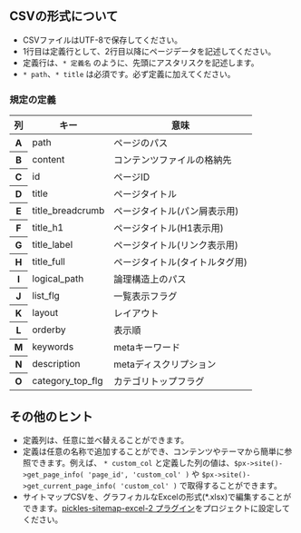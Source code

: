 
<!-- autoindex -->

## CSVの形式について

- CSVファイルはUTF-8で保存してください。
- 1行目は定義行として、2行目以降にページデータを記述してください。
- 定義行は、<code>* 定義名</code> のように、先頭にアスタリスクを記述します。
- <code>* path</code>、<code>* title</code> は必須です。必ず定義に加えてください。


### 規定の定義

<div class="unit">
<table class="def">
	<thead>
		<tr>
			<th>列</th>
			<th>キー</th>
			<th>意味</th>
		</tr>
	</thead>
	<tbody>
		<tr><th>A</th><td>path</td><td>ページのパス</td></tr>
		<tr><th>B</th><td>content</td><td>コンテンツファイルの格納先</td></tr>
		<tr><th>C</th><td>id</td><td>ページID</td></tr>
		<tr><th>D</th><td>title</td><td>ページタイトル</td></tr>
		<tr><th>E</th><td>title_breadcrumb</td><td>ページタイトル(パン屑表示用)</td></tr>
		<tr><th>F</th><td>title_h1</td><td>ページタイトル(H1表示用)</td></tr>
		<tr><th>G</th><td>title_label</td><td>ページタイトル(リンク表示用)</td></tr>
		<tr><th>H</th><td>title_full</td><td>ページタイトル(タイトルタグ用)</td></tr>
		<tr><th>I</th><td>logical_path</td><td>論理構造上のパス</td></tr>
		<tr><th>J</th><td>list_flg</td><td>一覧表示フラグ</td></tr>
		<tr><th>K</th><td>layout</td><td>レイアウト</td></tr>
		<tr><th>L</th><td>orderby</td><td>表示順</td></tr>
		<tr><th>M</th><td>keywords</td><td>metaキーワード</td></tr>
		<tr><th>N</th><td>description</td><td>metaディスクリプション</td></tr>
		<tr><th>O</th><td>category_top_flg</td><td>カテゴリトップフラグ</td></tr>
	</tbody>
</table>
</div><!-- /.unit -->

<h2>その他のヒント</h2>
<ul>
	<li>定義列は、任意に並べ替えることができます。</li>
	<li>定義は任意の名称で追加することができ、コンテンツやテーマから簡単に参照できます。例えば、 <code>* custom_col</code> と定義した列の値は、<code class="selectable">$px->site()->get_page_info( 'page_id', 'custom_col' )</code> や <code class="selectable">$px->site()->get_current_page_info( 'custom_col' )</code> で取得することができます。</li>
	<li>サイトマップCSVを、グラフィカルなExcelの形式(*.xlsx)で編集することができます。<a href="https://github.com/tomk79/pickles-sitemap-excel-2" onclick="px.utils.openURL( this.href ); return false;">pickles-sitemap-excel-2 プラグイン</a>をプロジェクトに設定してください。</li>
</ul>
